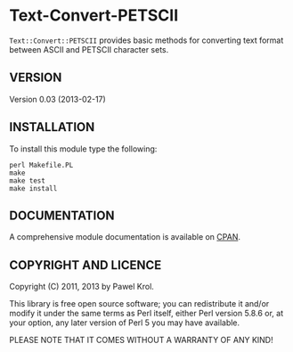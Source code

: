 Text-Convert-PETSCII
====================

`Text::Convert::PETSCII` provides basic methods for converting text format between ASCII and PETSCII character sets.

VERSION
-------

Version 0.03 (2013-02-17)

INSTALLATION
------------

To install this module type the following:

    perl Makefile.PL
    make
    make test
    make install

DOCUMENTATION
-------------

A comprehensive module documentation is available on [CPAN](http://search.cpan.org/~pawelkrol/Text-Convert-PETSCII/lib/Text/Convert/PETSCII.pm).

COPYRIGHT AND LICENCE
---------------------

Copyright (C) 2011, 2013 by Pawel Krol.

This library is free open source software; you can redistribute it and/or modify it under the same terms as Perl itself, either Perl version 5.8.6 or, at your option, any later version of Perl 5 you may have available.

PLEASE NOTE THAT IT COMES WITHOUT A WARRANTY OF ANY KIND!
